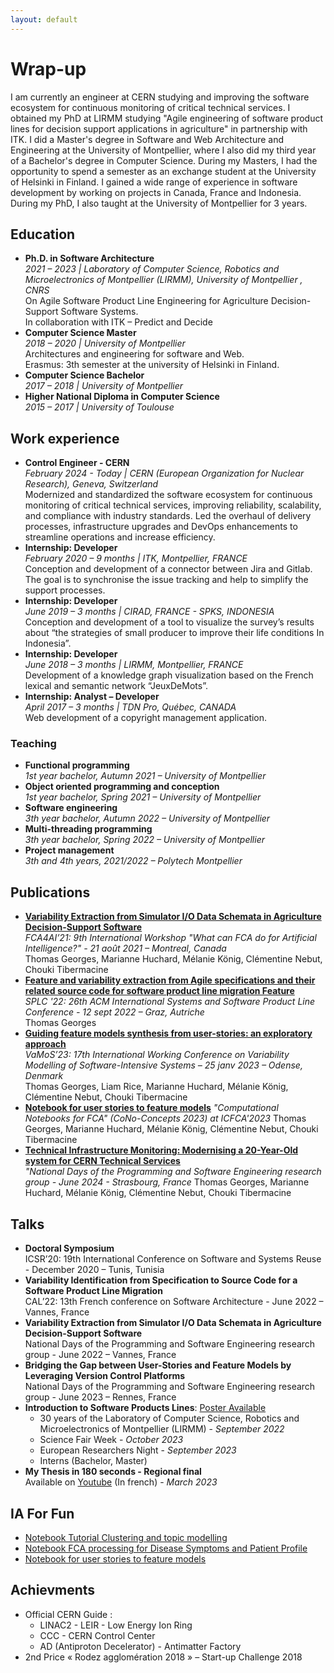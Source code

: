 ```yaml
---
layout: default
---
```


# Wrap-up
  I am currently an engineer at CERN studying and improving the software ecosystem for continuous monitoring of critical technical services.
  I obtained my PhD at LIRMM studying "Agile engineering of software product lines for decision support applications in agriculture" in partnership with ITK.
  I did a Master's degree in Software and Web Architecture and Engineering at the University of Montpellier, where I also did my third year of a Bachelor's degree in Computer Science. During my Masters, I had the opportunity to spend a semester as an exchange student at the University of Helsinki in Finland.
  I gained a wide range of experience in software development by working on projects in Canada, France and Indonesia. During my PhD, I also taught at the University of Montpellier for 3 years.

## Education

- **Ph.D. in Software Architecture**  
  *2021 – 2023 | Laboratory of Computer Science, Robotics and Microelectronics of Montpellier (LIRMM), University of Montpellier , CNRS*  
  On Agile Software Product Line Engineering for Agriculture Decision-Support Software Systems.  
  In collaboration with ITK – Predict and Decide
- **Computer Science Master**  
  *2018 – 2020 | University of Montpellier*  
  Architectures and engineering for software and Web.  
  Erasmus: 3th semester at the university of Helsinki in Finland.  
- **Computer Science Bachelor**  
  *2017 – 2018 | University of Montpellier*
- **Higher National Diploma in Computer Science**  
  *2015 – 2017 | University of Toulouse*

## Work experience

- **Control Engineer - CERN**  
  *February 2024 - Today | CERN (European Organization for Nuclear Research), Geneva, Switzerland*  
  Modernized and standardized the software ecosystem for continuous monitoring of critical technical services, improving reliability, scalability, and compliance with industry standards. Led the overhaul of delivery processes, infrastructure upgrades and DevOps enhancements to streamline operations and increase efficiency.
- **Internship: Developer**  
  *February 2020 – 9 months | ITK, Montpellier, FRANCE*  
  Conception and development of a connector between Jira and Gitlab. The goal is to synchronise the issue tracking and help to simplify the support processes.
- **Internship: Developer**  
  *June 2019 – 3 months | CIRAD, FRANCE - SPKS, INDONESIA*  
  Conception and development of a tool to visualize the survey’s results about “the strategies of small producer to improve their life conditions In Indonesia”.  
- **Internship: Developer**  
  *June 2018 – 3 months | LIRMM, Montpellier, FRANCE*  
  Development of a knowledge graph visualization based on the French lexical and semantic network “JeuxDeMots”.  
- **Internship: Analyst – Developer**   
  *April 2017 – 3 months | TDN Pro, Québec, CANADA*  
  Web development of a copyright management application.  

### Teaching

- **Functional programming**  
  *1st year bachelor, Autumn 2021 – University of Montpellier*  
- **Object oriented programming and conception**  
  *1st year bachelor, Spring 2021 – University of Montpellier*  
- **Software engineering**  
  *3th year bachelor, Autumn 2022 – University of Montpellier*  
- **Multi-threading programming**  
  *3th year bachelor, Spring 2022 – University of Montpellier*  
- **Project management**  
  *3th and 4th years, 2021/2022 – Polytech Montpellier*

## Publications

- [**Variability Extraction from Simulator I/O Data Schemata in Agriculture Decision-Support Software**](https://hal-lirmm.ccsd.cnrs.fr/hal-03375570v1)  
  *FCA4AI’21: 9th International Workshop "What can FCA do for Artificial Intelligence?" - 21 août 2021 – Montreal, Canada*  
  Thomas Georges, Marianne Huchard, Mélanie König, Clémentine Nebut, Chouki Tibermacine
- [**Feature and variability extraction from Agile specifications and their related source code for software product line migration Feature**](https://hal-lirmm.ccsd.cnrs.fr/hal-03825541v2)  
  *SPLC '22: 26th ACM International Systems and Software Product Line Conference - 12 sept 2022 – Graz, Autriche*  
  Thomas Georges
- [**Guiding feature models synthesis from user-stories: an exploratory approach**](https://hal-lirmm.ccsd.cnrs.fr/lirmm-03971078v1)  
  *VaMoS’23: 17th International Working Conference on Variability Modelling of Software-Intensive Systems – 25 janv 2023 – Odense, Denmark*  
  Thomas Georges, Liam Rice, Marianne Huchard, Mélanie König, Clémentine Nebut, Chouki Tibermacine
- [**Notebook for user stories to feature models**](https://upriss.github.io/fca/CoNo-Concepts2023.html)
  *"Computational Notebooks for FCA" (CoNo-Concepts 2023) at ICFCA'2023*
  Thomas Georges, Marianne Huchard, Mélanie König, Clémentine Nebut, Chouki Tibermacine
- [**Technical Infrastructure Monitoring: Modernising a 20-Year-Old system for CERN Technical Services**]([https://github.com/Hyrlos/hyrlos.github.io/blob/master/Poster-TIM-CERN.pdf)  
  *"National Days of the Programming and Software Engineering research group - June 2024 - Strasbourg, France*
  Thomas Georges, Marianne Huchard, Mélanie König, Clémentine Nebut, Chouki Tibermacine

## Talks

- **Doctoral Symposium**  
  ICSR’20:  19th International Conference on Software and Systems Reuse - December 2020 – Tunis, Tunisia
- **Variability Identification from Specification to Source Code for a Software Product Line Migration**  
  CAL’22: 13th French conference on Software Architecture - June 2022 – Vannes, France
- **Variability Extraction from Simulator I/O Data Schemata in Agriculture Decision-Support Software**  
  National Days of the Programming and Software Engineering research group - June 2022 – Vannes, France
- **Bridging the Gap between User-Stories and Feature Models by Leveraging Version Control Platforms**  
  National Days of the Programming and Software Engineering research group - June 2023 – Rennes, France
- **Introduction to Software Products Lines**: [Poster Available](https://github.com/Hyrlos/hyrlos.github.io/blob/master/Poster%20SPL%20TG%202023_24%20.pdf)
  - 30 years of the Laboratory of Computer Science, Robotics and Microelectronics of Montpellier (LIRMM) - *September 2022*
  - Science Fair Week - *October 2023*
  - European Researchers Night - *September 2023*
  - Interns (Bachelor, Master)
- **My Thesis in 180 seconds - Regional final**  
  Available on [Youtube](https://www.youtube.com/watch?v=95r8EYCb5t4) (In french) - *March 2023*

## IA For Fun

- [Notebook Tutorial Clustering and topic modelling](https://gite.lirmm.fr/tgeorges/clusteringtutorial)
- [Notebook FCA processing for Disease Symptoms and Patient Profile](https://github.com/Hyrlos/Disease-Symptoms-and-Patient-Profile-Processing)
- [Notebook for user stories to feature models](https://gite.lirmm.fr/tgeorges/CoNoConcepts_ThomasGEORGES_LIRMM/)
  
## Achievments
- Official CERN Guide : 
  - LINAC2 - LEIR - Low Energy Ion Ring
  - CCC - CERN Control Center
  - AD (Antiproton Decelerator) - Antimatter Factory 
- 2nd Price « Rodez agglomération 2018 » – Start-up Challenge 2018
